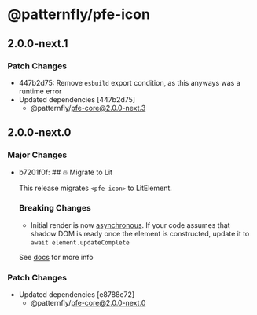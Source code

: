 # @patternfly/pfe-icon

## 2.0.0-next.1

### Patch Changes

- 447b2d75: Remove `esbuild` export condition, as this anyways was a runtime error
- Updated dependencies [447b2d75]
  - @patternfly/pfe-core@2.0.0-next.3

## 2.0.0-next.0

### Major Changes

- b7201f0f: ## 🔥 Migrate to Lit

  This release migrates `<pfe-icon>` to LitElement.

  ### Breaking Changes

  - Initial render is now [asynchronous](https://lit.dev/docs/components/lifecycle/#reactive-update-cycle).
    If your code assumes that shadow DOM is ready once the element is constructed, update it to `await element.updateComplete`

  See [docs](https://patternflyelements.org/components/icon/) for more info

### Patch Changes

- Updated dependencies [e8788c72]
  - @patternfly/pfe-core@2.0.0-next.0

